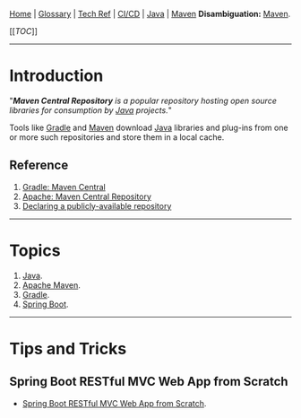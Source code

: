 [Home](/Slalom-LLC/Slalom-Consulting) | [Glossary](/Glossary) | [Tech Ref](/Tech-Ref) | [CI/CD](/Tech-Ref/Software-Development/DevOps-\(Development-and-IT-Operations\)/CI-CD-\(Continuous-Integration-%2D-Continuous-Delivery\)) | [Java](/Tech-Ref/Software-Development/Java) | [Maven](/Tech-Ref/Apache-Software-Foundation/Apache-Maven)
**Disambiguation:** [Maven](/Tech-Ref/Apache-Software-Foundation/Apache-Maven).

[[_TOC_]]

---
# Introduction
"_***Maven Central Repository*** is a popular repository hosting open source libraries for consumption by [Java](/Tech-Ref/Software-Development/Java) projects._" 

Tools like [Gradle](/Tech-Ref/Software-Development/DevOps-\(Development-and-IT-Operations\)/Gradle) and [Maven](/Tech-Ref/Apache-Software-Foundation/Apache-Maven) download [Java](/Tech-Ref/Software-Development/Java) libraries and plug-ins from one or more such repositories and store them in a local cache.


## Reference
1. [Gradle: Maven Central](https://docs.gradle.org/current/userguide/declaring_repositories.html#sub:maven_central)
1. [Apache: Maven Central Repository](https://maven.apache.org/repository/index.html)
1. [Declaring a publicly-available repository](https://docs.gradle.org/current/userguide/declaring_repositories.html#sec:declaring_public_repository)

---
# Topics
1. [Java](/Tech-Ref/Software-Development/Java).
1. [Apache Maven](/Tech-Ref/Apache-Software-Foundation/Apache-Maven).
1. [Gradle](/Tech-Ref/Software-Development/DevOps-\(Development-and-IT-Operations\)/Gradle).
1. [Spring Boot](/Tech-Ref/Software-Development/Java/Java-Platform-Editions/Jakarta-EE-\(Enterprise-Edition\)/Spring-Framework/Spring-Boot).

---
# Tips and Tricks

## Spring Boot RESTful MVC Web App from Scratch
- [Spring Boot RESTful MVC Web App from Scratch](/Tech-Ref/Software-Development/Java/Java-Platform-Editions/Jakarta-EE-\(Enterprise-Edition\)/Spring-Framework/Spring-Boot/App-from-Scratch,-Spring-Boot-RESTful-MVC-Web).
